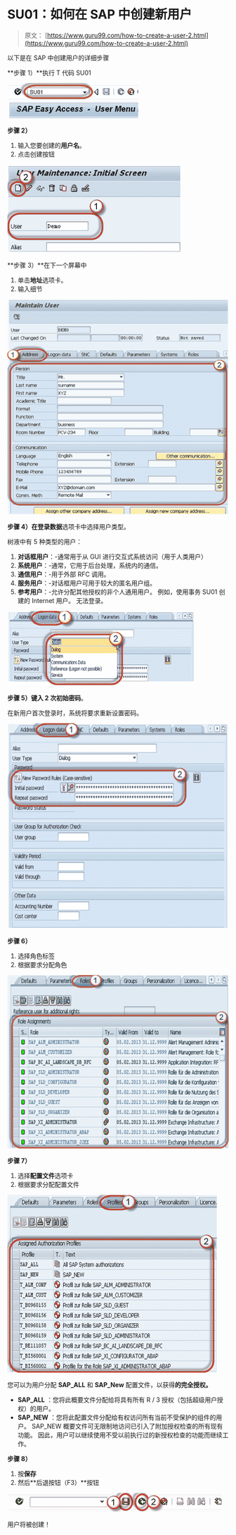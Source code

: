 # SU01：如何在 SAP 中创建新用户

> 原文： [https://www.guru99.com/how-to-create-a-user-2.html](https://www.guru99.com/how-to-create-a-user-2.html)

以下是在 SAP 中创建用户的详细步骤

**步骤 1）**执行 T 代码 SU01

![](img/e1ec3a65f71018cc20e385b984b09284.png)

**步骤 2）**

1.  输入您要创建的**用户名**。
2.  点击创建按钮

![SU01: How to Create a New User in SAP](img/8bcf2463b3c1bd72a2017581c295fdf0.png "How to Create a SAP User")

**步骤 3）**在下一个屏幕中

1.  单击**地址**选项卡。
2.  输入细节

![SU01: How to Create a New User in SAP](img/4d3720ed5bde5c31d81515f4267a2d88.png "How to Create a SAP User")

**步骤 4）**在**登录数据**选项卡中选择用户类型。

树液中有 5 种类型的用户：

1.  **对话框用户**：-通常用于从 GUI 进行交互式系统访问（用于人类用户）
2.  **系统用户**：-通常，它用于后台处理，系统内的通信。
3.  **通信用户**：-用于外部 RFC 调用。
4.  **服务用户**：-对话框用户可用于较大的匿名用户组。
5.  **参考用户**：-允许分配其他授权的非个人通用用户。 例如，使用事务 SU01 创建的 Internet 用户。 无法登录。

![SU01: How to Create a New User in SAP](img/28b477cedb6c47071cc410093b8c5acc.png "How to Create a SAP User")

**步骤 5）**键入 2 次**初始密码**。

在新用户首次登录时，系统将要求重新设置密码。

![SU01: How to Create a New User in SAP](img/32b70764cc62355ddb98459b8a7b443b.png "How to Create a SAP User")

**步骤 6）**

1.  选择角色标签
2.  根据要求分配角色

![SU01: How to Create a New User in SAP](img/67c97179dd23b020ad4c6a4a66f9c4f9.png "How to Create a SAP User")

**步骤 7）**

1.  选择**配置文件**选项卡
2.  根据要求分配配置文件

![SU01: How to Create a New User in SAP](img/df6815447be1b16c083bb4b4f124ca48.png "How to Create a SAP User")

您可以为用户分配 **SAP_ALL** 和 **SAP_New** 配置文件，以获得**的完全授权。**

*   **SAP_ALL** ：您将此概要文件分配给将具有所有 R / 3 授权（包括超级用户授权）的用户。
*   **SAP_NEW** ：您将此配置文件分配给有权访问所有当前不受保护的组件的用户。 SAP_NEW 概要文件可无限制地访问已引入了附加授权检查的所有现有功能。 因此，用户可以继续使用不受以前执行过的新授权检查的功能而继续工作。

**步骤 8）**

1.  按**保存**
2.  然后**后退按钮（F3）**按钮

![SU01: How to Create a New User in SAP](img/bb65ab21642d6c0fbc9ba62cc1a5e3b1.png "How to Create a SAP User")

用户将被创建！